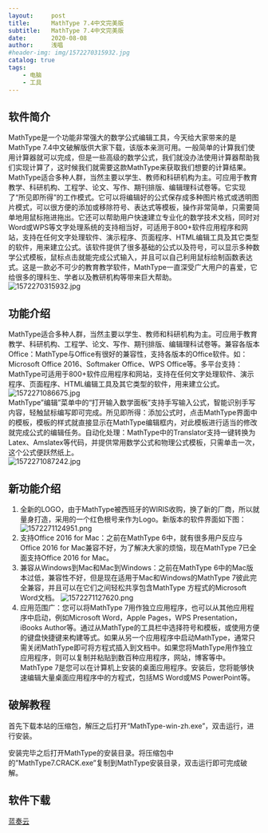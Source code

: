 ```yaml
---
layout:     post
title:      MathType 7.4中文完美版
subtitle:   MathType 7.4中文完美版
date:       2020-08-08
author:     浅唱
#header-img: img/1572270315932.jpg
catalog: true
tags:
    - 电脑
    - 工具
---
```



## 软件简介
MathType是一个功能非常强大的数学公式编辑工具，今天给大家带来的是MathType 7.4中文破解版供大家下载，该版本亲测可用。一般简单的计算我们使用计算器就可以完成，但是一些高级的数学公式，我们就没办法使用计算器帮助我们实现计算了，这时候我们就需要这款MathType来获取我们想要的计算结果。MathType适合多种人群，当然主要以学生、教师和科研机构为主。可应用于教育教学、科研机构、工程学、论文、写作、期刊排版、编辑理科试卷等。它实现了“所见即所得”的工作模式。它可以将编辑好的公式保存成多种图片格式或透明图片模式，可以很方便的添加或移除符号、表达式等模板，操作非常简单，只需要简单地用鼠标拖进拖出。它还可以帮助用户快速建立专业化的数学技术文档，同时对Word或WPS等文字处理系统的支持相当好，可适用于800+软件应用程序和网站，支持在任何文字处理软件、演示程序、页面程序、HTML编辑工具及其它类型的软件，用来建立公式。该软件提供了很多基础的公式以及符号，可以显示多种数学公式模板，鼠标点击就能完成公式输入，并且可以自己利用鼠标绘制函数表达式。这是一款必不可少的教育教学软件，MathType一直深受广大用户的喜爱，它给很多的理科生、学者以及教研机构等带来巨大帮助。  
![1572270315932.jpg](https://cdn.jsdelivr.net/gh/qcnhy/blog.github.io/img/1572270315932.jpg)  

## 功能介绍
MathType适合多种人群，当然主要以学生、教师和科研机构为主。可应用于教育教学、科研机构、工程学、论文、写作、期刊排版、编辑理科试卷等。兼容各版本Office：MathType与Office有很好的兼容性，支持各版本的Office软件。如：Microsoft Office 2016、Softmaker Office、WPS Office等。多平台支持：MathType可适用于800+软件应用程序和网站，支持在任何文字处理软件、演示程序、页面程序、HTML编辑工具及其它类型的软件，用来建立公式。  
![1572271086675.jpg](https://cdn.jsdelivr.net/gh/qcnhy/blog.github.io/img/1572271086675.jpg)  
MathType”编辑”菜单中的“打开输入数学面板”支持手写输入公式，智能识别手写内容，轻触鼠标编写即可完成。所见即所得：添加公式时，点击MathType界面中的模板，模板的样式就直接显示在MathType编辑框内，对此模板进行适当的修改就完成公式的编辑任务。自动化处理：MathType中的Translator支持一键转换为Latex、Amslatex等代码，并提供常用数学公式和物理公式模板，只需单击一次，这个公式便跃然纸上。  
![1572271087242.jpg](https://cdn.jsdelivr.net/gh/qcnhy/blog.github.io/img/1572271087242.jpg)  

## 新功能介绍
1. 全新的LOGO，由于MathType被西班牙的WIRIS收购，换了新的厂商，所以就量身打造，采用的一个红色根号来作为Logo。新版本的软件界面如下图：
![1572271124951.png](https://cdn.jsdelivr.net/gh/qcnhy/blog.github.io/img/1572271124951.png)  
2. 支持Office 2016 for Mac：之前在MathType 6中，就有很多用户反应与Office 2016 for Mac兼容不好，为了解决大家的烦恼，现在MathType 7已全面支持Office 2016 for Mac。
3. 兼容从Windows到Mac和Mac到Windows：之前在MathType 6中的Mac版本过低，兼容性不好，但是现在适用于Mac和Windows的MathType 7彼此完全兼容，并且可以在它们之间轻松共享包含MathType 方程式的Microsoft Word文档。
![1572271127620.png](https://cdn.jsdelivr.net/gh/qcnhy/blog.github.io/img/1572271127620.png)  
4. 应用范围广：您可以将MathType 7用作独立应用程序，也可以从其他应用程序中启动，例如Microsoft Word，Apple Pages，WPS Presentation，iBooks Author等。通过从MathType的工具栏中选择符号和模板，或使用方便的键盘快捷键来构建等式。如果从另一个应用程序中启动MathType，通常只需关闭MathType即可将方程式插入到文档中。如果您将MathType用作独立应用程序，则可以复制并粘贴到数百种应用程序，网站，博客等中。MathType 7是您可以在计算机上安装的桌面应用程序。安装后，您将能够快速编辑大量桌面应用程序中的方程式，包括MS Word或MS PowerPoint等。

## 破解教程
首先下载本站的压缩包，解压之后打开“MathType-win-zh.exe”，双击运行，进行安装。  

安装完毕之后打开MathType的安装目录。将压缩包中的”MathType7.CRACK.exe”复制到MathType安装目录，双击运行即可完成破解。  

## 软件下载

<p hidden>

[蓝奏云](https://wwx.lanzoui.com/ikZLcnrt78j)

</p>





